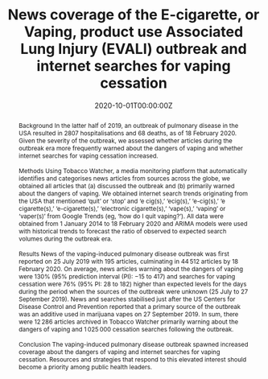 ---
title: "News coverage of the E-cigarette, or Vaping, product use Associated Lung Injury (EVALI) outbreak and internet searches for vaping cessation"

authors:
- "Eric C Leas"
- "Alicia L Nobles"
- "admin"
- "Mark Dredze"
- "Shu-Hong Zhu"
- "Joanna E Cohen"
- "John W Ayers"
date: "2020-10-01T00:00:00Z"
doi: "10.1136/tobaccocontrol-2020-055755"
venue: "Tobacco Control"
publishDate: "2017-01-01T00:00:00Z"
publication_types: ["2"]
abstract: "Background In the latter half of 2019, an outbreak of pulmonary disease in the USA resulted in 2807 hospitalisations and 68 deaths, as of 18 February 2020. Given the severity of the outbreak, we assessed whether articles during the outbreak era more frequently warned about the dangers of vaping and whether internet searches for vaping cessation increased.<br><br>Methods Using Tobacco Watcher, a media monitoring platform that automatically identifies and categorises news articles from sources across the globe, we obtained all articles that (a) discussed the outbreak and (b) primarily warned about the dangers of vaping. We obtained internet search trends originating from the USA that mentioned ‘quit’ or ‘stop’ and ‘e cig(s),’ ‘ecig(s),’ ‘e-cig(s),’ ‘e cigarette(s),’ ‘e-cigarette(s),’ ‘electronic cigarette(s),’ ‘vape(s),’ ‘vaping’ or ‘vaper(s)’ from Google Trends (eg, ‘how do I quit vaping?’). All data were obtained from 1 January 2014 to 18 February 2020 and ARIMA models were used with historical trends to forecast the ratio of observed to expected search volumes during the outbreak era.<br><br>Results News of the vaping-induced pulmonary disease outbreak was first reported on 25 July 2019 with 195 articles, culminating in 44 512 articles by 18 February 2020. On average, news articles warning about the dangers of vaping were 130% (95% prediction interval (PI): −15 to 417) and searches for vaping cessation were 76% (95% PI: 28 to 182) higher than expected levels for the days during the period when the sources of the outbreak were unknown (25 July to 27 September 2019). News and searches stabilised just after the US Centers for Disease Control and Prevention reported that a primary source of the outbreak was an additive used in marijuana vapes on 27 September 2019. In sum, there were 12 286 articles archived in Tobacco Watcher primarily warning about the dangers of vaping and 1 025 000 cessation searches following the outbreak.<br><br>Conclusion The vaping-induced pulmonary disease outbreak spawned increased coverage about the dangers of vaping and internet searches for vaping cessation. Resources and strategies that respond to this elevated interest should become a priority among public health leaders."
summary: "Leas, E. C., Nobles, A. L., Caputi, T. L., Dredze, M., Zhu, S.-H., Cohen, J. E., & Ayers, J. W. (2020). News coverage of the E-cigarette, or Vaping, product use Associated Lung Injury (EVALI) outbreak and internet searches for vaping cessation. Tobacco Control, tobaccocontrol2020055755. doi:10.1136/tobaccocontrol-2020-055755"
tags: 
featured: false
links:
- name: Paper Link
  url: "https://tobaccocontrol.bmj.com/content/early/2020/10/13/tobaccocontrol-2020-055755"
url_pdf: "/files/TC-2021.pdf"
image:
  focal_point: ""
  preview_only: false
---